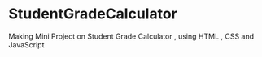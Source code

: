 # StudentGradeCalculator
Making Mini Project on Student Grade Calculator , using HTML , CSS and JavaScript 
